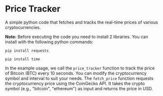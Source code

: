 # Price Tracker

A simple python code that fetches and tracks the real-time prices of various cryptocurrencies.

    
__Note:__ Before executing the code you need to install 2 libraries. You can install with the following python commands:

```
pip install requests
```

```
pip install time
```

In the example usage, we call the ```price_tracker``` function to track the price of Bitcoin (BTC) every 10 seconds. You can modify the cryptocurrency symbol and interval to suit your needs. The ``` fetch_price ``` function requests the cryptocurrency price using the CoinGecko API. It takes the crypto symbol (e.g., "bitcoin", "ethereum") as input and returns the price in USD.
